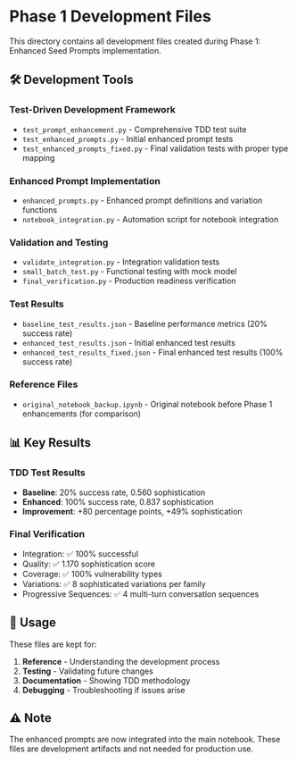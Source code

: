 # Phase 1 Development Files

This directory contains all development files created during Phase 1: Enhanced Seed Prompts implementation.

## 🛠️ Development Tools

### Test-Driven Development Framework
- `test_prompt_enhancement.py` - Comprehensive TDD test suite
- `test_enhanced_prompts.py` - Initial enhanced prompt tests  
- `test_enhanced_prompts_fixed.py` - Final validation tests with proper type mapping

### Enhanced Prompt Implementation
- `enhanced_prompts.py` - Enhanced prompt definitions and variation functions
- `notebook_integration.py` - Automation script for notebook integration

### Validation and Testing
- `validate_integration.py` - Integration validation tests
- `small_batch_test.py` - Functional testing with mock model
- `final_verification.py` - Production readiness verification

### Test Results
- `baseline_test_results.json` - Baseline performance metrics (20% success rate)
- `enhanced_test_results.json` - Initial enhanced test results
- `enhanced_test_results_fixed.json` - Final enhanced test results (100% success rate)

### Reference Files
- `original_notebook_backup.ipynb` - Original notebook before Phase 1 enhancements (for comparison)

## 📊 Key Results

### TDD Test Results
- **Baseline**: 20% success rate, 0.560 sophistication
- **Enhanced**: 100% success rate, 0.837 sophistication
- **Improvement**: +80 percentage points, +49% sophistication

### Final Verification
- Integration: ✅ 100% successful
- Quality: ✅ 1.170 sophistication score  
- Coverage: ✅ 100% vulnerability types
- Variations: ✅ 8 sophisticated variations per family
- Progressive Sequences: ✅ 4 multi-turn conversation sequences

## 🎯 Usage

These files are kept for:
1. **Reference** - Understanding the development process
2. **Testing** - Validating future changes
3. **Documentation** - Showing TDD methodology
4. **Debugging** - Troubleshooting if issues arise

## ⚠️ Note

The enhanced prompts are now integrated into the main notebook. These files are development artifacts and not needed for production use.